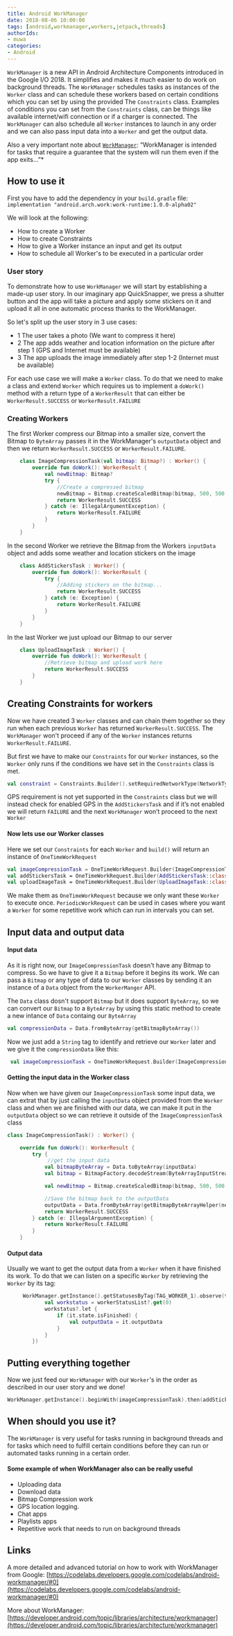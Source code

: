 ```yaml
---
title: Android WorkManager
date: 2018-08-06 10:00:00
tags: [android,workmanager,workers,jetpack,threads]
authorIds:
- muwa
categories:
- Android
---
```


`WorkManager` is a new API in Android Architecture Components introduced in the Google I/O 2018. It simplifies and makes it much easier to do work on background threads. The `WorkManager` schedules tasks as instances of the `Worker` class and can schedule these workers based on certain conditions which you can set by using the provided The `Constraints` class. Examples of conditions you can set from the `Constraints` class, can be things like available internet/wifi connection or if a charger is connected. The `WorkManager` can also schedule all `Worker` instances to launch in any order and we can also pass input data into a `Worker` and get the output data. 

Also a very important note about [`WorkManager`](https://developer.android.com/topic/libraries/architecture/workmanager): “WorkManager is intended for tasks that require a guarantee that the system will run them even if the app exits...”*


## How to use it

First you have to add the dependency in your `build.gradle` file:
`implementation "android.arch.work:work-runtime:1.0.0-alpha02"`

We will look at the following:
- How to create a Worker
- How to create Constraints
- How to give a Worker instance an input and get its output
- How to schedule all Worker's to be executed in a particular order 

### User story 

To demonstrate how to use `WorkManager` we will start by establishing a made-up user story.
In our imaginary app QuickSnapper, we press a shutter button and the app will take a picture and apply some stickers on it and upload it all in one automatic process thanks to the WorkManager.

So let's split up the user story in 3 use cases:

- 1 The user takes a photo (We want to compress it here) 
- 2 The app adds weather and location information on the picture after step 1 (GPS and Internet must be available)
- 3 The app uploads the image immediately after step 1-2  (Internet must be available) 


For each use case we will make a `Worker` class. To do that we need to make a class and extend `Worker` which requires us to implement a `doWork()` method with a return type of a `WorkerResult` that can either be `WorkerResult.SUCCESS` or `WorkerResult.FAILURE`

### Creating Workers

The first Worker compress our Bitmap into a smaller size, convert the Bitmap to `ByteArray` passes it in the WorkManager's `outputData` object and then we return `WorkerResult.SUCCESS` or `WorkerResult.FAILURE`.

```kotlin
    class ImageCompressionTask(val bitmap: Bitmap?) : Worker() {
        override fun doWork(): WorkerResult {
            val newBitmap: Bitmap?
            try {
                //Create a compressed bitmap
                newBitmap = Bitmap.createScaledBitmap(bitmap, 500, 500, false)
                return WorkerResult.SUCCESS
            } catch (e: IllegalArgumentException) {
                return WorkerResult.FAILURE
            }
        }
    }
```


In the second Worker we retrieve the Bitmap from the Workers `inputData` object and adds some weather and location stickers on the image
```kotlin
    class AddStickersTask : Worker() {
        override fun doWork(): WorkerResult {
            try {
                //Adding stickers on the bitmap...
                return WorkerResult.SUCCESS
            } catch (e: Exception) {
                return WorkerResult.FAILURE
            }
        }
    }
```


In the last Worker we just upload our Bitmap to our server
```kotlin
    class UploadImageTask : Worker() {
        override fun doWork(): WorkerResult {
            //Retrieve bitmap and upload work here
            return WorkerResult.SUCCESS
        }
    }
```

## Creating Constraints for workers

Now we have created 3 `Worker` classes and can chain them together so they run when each previous `Worker` has returned `WorkerResult.SUCCESS`. The `WorkManager` won't proceed if any of the `Worker` instances returns `WorkerResult.FAILURE`.

But first we have to make our `Constraints` for our `Worker` instances, so the `Worker` only runs if the conditions we have set in the `Constraints` class is met. 

```kotlin
val constraint = Constraints.Builder().setRequiredNetworkType(NetworkType.CONNECTED).build()
```

GPS requirement is not yet supported in the `Constraints` class but we will instead check for enabled GPS in the `AddStickersTask` and if it’s not enabled we will return `FAILURE` and the next `WorkManager` won’t proceed to the next `Worker`


#### Now lets use our Worker classes

Here we set our `Constraints` for each `Worker` and `build()` will return an instance of `OneTimeWorkRequest`

```kotlin
val imageCompressionTask = OneTimeWorkRequest.Builder(ImageCompressionTask::class.java).build()
val addStickersTask = OneTimeWorkRequest.Builder(AddStickersTask::class.java).setConstraints(constraint).build()
val uploadImageTask = OneTimeWorkRequest.Builder(UploadImageTask::class.java).setConstraints(constraint).build()
```

We make them as `OneTimeWorkRequest` because we only want these `Worker` to execute once. `PeriodicWorkRequest` can be used in cases where you want a `Worker` for some repetitive work which can run in intervals you can set.

## Input data and output data

#### Input data

As it is right now, our `ImageCompressionTask` doesn't have any Bitmap to compress. So we have to give it a `Bitmap` before it begins its work. We can pass a `Bitmap` or any type of data to our `Worker` classes by sending it an instance of a `Data` object from the `WorkerManger` API. 

The `Data` class dosn't support `Bitmap` but it does support `ByteArray`, so we can convert our `Bitmap` to a `ByteArray`
by using this static method to create a new intance of `Data` containg our `ByteArray`

```kotlin
val compressionData = Data.fromByteArray(getBitmapByteArray())
```

Now we just add a `String` tag to identify and retrieve our `Worker` later and we give it the `compressionData` like this:

```kotlin
 val imageCompressionTask = OneTimeWorkRequest.Builder(ImageCompressionTask::class.java).addTag(TAG_WORKER_1).setInputData(compressionData).build()
```

#### Getting the input data in the Worker class

Now when we have given our `ImageCompressionTask`  some input data, we can extrat that by just calling the `inputData` object provided from the `Worker` class and when we are finished with our data, we can make it put in the `outputData` object so we can retrieve it outside of the `ImageCompressionTask` class 

```kotlin
class ImageCompressionTask() : Worker() {

    override fun doWork(): WorkerResult {
        try {
             //get the input data
            val bitmapByteArray = Data.toByteArray(inputData)
            val bitmap = BitmapFactory.decodeStream(ByteArrayInputStream(bitmapByteArray))

            val newBitmap = Bitmap.createScaledBitmap(bitmap, 500, 500, false)

            //Save the bitmap back to the outputData
            outputData = Data.fromByteArray(getBitmapByteArrayHelper(newBitmap))
            return WorkerResult.SUCCESS
        } catch (e: IllegalArgumentException) {
            return WorkerResult.FAILURE
        }
    }
```

#### Output data

Usually we want to get the output data from a `Worker` when it have finished its work. To do that we can listen on a specific `Worker` by retrieving the `Worker` by its tag: 
```kotlin
     WorkManager.getInstance().getStatusesByTag(TAG_WORKER_1).observe(this, Observer { workerStatusList ->
            val workstatus = workerStatusList?.get(0)
            workstatus?.let {
                if (it.state.isFinished) {
                    val outputData = it.outputData
                }
            }
        }) 
```


## Putting everything together

Now we just feed our `WorkManager` with our `Worker`'s  in the order as described in our user story and we done!

```kotlin
WorkManager.getInstance().beginWith(imageCompressionTask).then(addStickersTask).then(uploadImageTask).enqueue()
```

## When should you use it?
The `WorkManager` is very useful for tasks running in background threads and for tasks which need to fulfill certain conditions before they can run or automated tasks running in a certain order.

#### Some example of when WorkManager also can be really useful

- Uploading data
- Download data
- Bitmap Compression work
- GPS location logging.
- Chat apps
- Playlists apps
- Repetitive work that needs to run on background threads 


## Links

A more detailed and advanced tutorial on how to work with WorkManager from Google:
[https://codelabs.developers.google.com/codelabs/android-workmanager/#0](https://codelabs.developers.google.com/codelabs/android-workmanager/#0)

More about WorkManager:
[https://developer.android.com/topic/libraries/architecture/workmanager](https://developer.android.com/topic/libraries/architecture/workmanager)